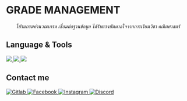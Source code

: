 <h1>GRADE MANAGEMENT</h1>

<p align="center">
<i>โปรแกรมคำนวณเกรด เชื่อมต่อฐานข้อมูล ได้รับแรงบันดาลใจจากการเรียนวิชา คณิตศาสตร์</i>
</p>
 
<h2>Language & Tools</h2>
<a href="#" target="_blank">
    <img src="https://img.shields.io/badge/Python-FFD43B?style=for-the-badge&logo=python&logoColor=white">
  </a> 
<a href="#" target="_blank">
    <img src="https://img.shields.io/badge/MySQL-005C84?style=for-the-badge&logo=mysql&logoColor=white">
  </a>   
   <a href="#" target="_blank">
    <img src="https://img.shields.io/badge/GIT-E44C30?style=for-the-badge&logo=git&logoColor=white">
  </a> 



<h2>Contact me </h2>
<a href="https://gitlab.com/lnwtxn" target="_blank">
    <img alt="Gitlab" src="https://img.shields.io/badge/GitLab-330F63?style=for-the-badge&logo=gitlab&logoColor=white">
  </a> 
<a href="https://fb.com/thunder2004" target="_blank">
    <img alt="Facebook" src="https://img.shields.io/badge/Facebook-1877F2?style=for-the-badge&logo=facebook&logoColor=white">
  </a>   
   <a href="https://instagram.com/kitton._" target="_blank">
    <img alt="Instagram" src="https://img.shields.io/badge/Instagram-E4405F?style=for-the-badge&logo=instagram&logoColor=white">
  </a>  
  <a href="https://discord.gg/mHaTetPxyd" target="_blank">
    <img alt="Discord" src="https://img.shields.io/badge/Discord-7289DA?style=for-the-badge&logo=discord&logoColor=white">
  </a>  